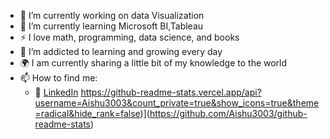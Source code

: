 - 🔭 I’m currently working on  data Visualization
- 🌱 I’m currently learning Microsoft BI,Tableau
- :zap: I love math, programming, data science, and books
- 🌱 I’m addicted to learning and growing every day
- :earth_africa: I am currently sharing a little bit of my knowledge to the world
- 📫 How to find me: 
  - :office: [LinkedIn](https://www.linkedin.com/in/aishwarya-chaudhari1205/)
https://github-readme-stats.vercel.app/api?username=Aishu3003&count_private=true&show_icons=true&theme=radical&hide_rank=false)](https://github.com/Aishu3003/github-readme-stats)


